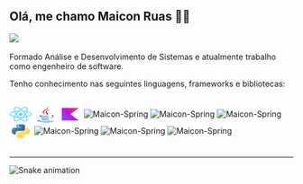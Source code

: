 ## Olá, me chamo Maicon Ruas 👨‍💻 
<div>
  <a href="https://www.linkedin.com/in/maicon-ruas-2221a3164" target="_blank"><img src="https://img.shields.io/badge/LinkedIn-0077B5?style=for-the-badge&logo=linkedin&logoColor=white" target="_blank"></a> 
</div>

<p>
Formado Análise e Desenvolvimento de Sistemas e atualmente trabalho como engenheiro de software.
</p>

<p>
  Tenho conhecimento nas seguintes linguagens, frameworks e bibliotecas:
</p>

<div style="display: inline_block"><br>
  <img align="center" alt="Maicon-React" height="30" width="40" src="https://raw.githubusercontent.com/devicons/devicon/master/icons/react/react-original.svg">
  <img align="center" alt="Maicon-Java" height="30" width="40" src="https://raw.githubusercontent.com/devicons/devicon/master/icons/java/java-original.svg">
  <img align="center" alt="Maicon-Kotlin" height="30" width="40" src="https://raw.githubusercontent.com/devicons/devicon/master/icons/kotlin/kotlin-original.svg">
  <img align="center" alt="Maicon-Spring" height="40" width="40"  src="https://devicons.railway.app/i/spring.svg" />
  <img align="center" alt="Maicon-Spring" height="40" width="40"  src="https://devicons.railway.app/i/nodejs.svg" />
  <img align="center" alt="Maicon-Spring" height="40" width="40"  src="https://cdn.jsdelivr.net/gh/devicons/devicon/icons/express/express-original.svg" />
  <img align="center" alt="Maicon-Python" height="30" width="40" src="https://raw.githubusercontent.com/devicons/devicon/master/icons/python/python-original.svg">
  <img align="center" alt="Maicon-Spring" height="40" width="40"  src="https://devicons.railway.app/i/django.svg" />
  <img align="center" alt="Maicon-Spring" height="40" width="40"  src="https://devicons.railway.app/i/csharp.svg" />
  <img align="center" alt="Maicon-Spring" height="40" width="40"  src="https://devicons.railway.app/i/dot-net.svg" />
 </div>
  
  <br>
  
  <hr>
 
  <div> 

 
  ![Snake animation](https://github.com/maiconruas/maiconruas/blob/output/github-contribution-grid-snake.svg)
 
</div>
